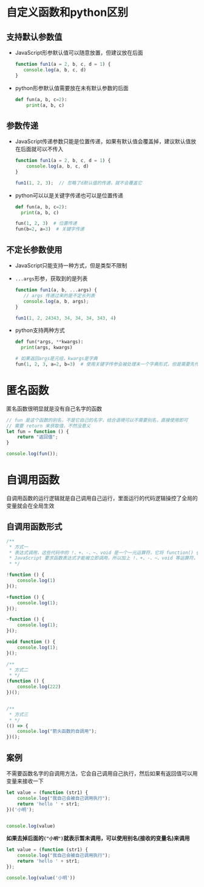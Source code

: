 # 自定义函数和python区别

## 支持默认参数值

- JavaScript形参默认值可以随意放置，但建议放在后面
     ```javascript
     function fun1(a = 2, b, c, d = 1) {
        console.log(a, b, c, d)
     }
     ```

- python形参默认值需要放在未有默认参数的后面
   ```python
   def fun(a, b, c=2):
       print(a, b, c)
   ```

## 参数传递

- JavaScript传递参数只能是位置传递，如果有默认值会覆盖掉，建议默认值放在后面就可以不传入
    ```javascript
    function fun1(a = 2, b, c, d = 1) {
        console.log(a, b, c, d)
    }
    
    fun1(1, 2, 3);  // 忽略了d默认值的传递，就不会覆盖它
    ```

- python可以以是关键字传递也可以是位置传递
    ```python
    def fun(a, b, c=2):
      print(a, b, c)
  
    fun(1, 2, 3)  # 位置传递
    fun(b=2, a=3)  # 关键字传递
    ```

## 不定长参数使用

- JavaScript只能支持一种方式，但是类型不限制
- `...args`形参，获取到的是列表
     ```javascript
     function fun1(a, b, ...args) {
        // args 传递过来的是不定长列表
        console.log(a, b, args);
    }
    
    fun1(1, 2, 24343, 34, 34, 34, 343, 4)
     ```

- python支持两种方式
     ```python
     def fun(*args, **kwargs):
       print(args, kwargs)
    
     # 如果返回args是元组，kwargs是字典
     fun(1, 2, 3, a=2, b=3)  # 使用关键字传参会被处理未一个字典形式，但是需要先传args，然后再传入kwargs
     ```

# 匿名函数

匿名函数很明显就是没有自己名字的函数

```javascript
// fun 是这个函数的别名，不是它自己的名字，结合语境可以不需要别名，直接使用即可
// 需要 return 来获取值，不然没意义
let fun = function () {
    return "返回值";
}

console.log(fun());
```

# 自调用函数

自调用函数的运行逻辑就是自己调用自己运行，里面运行的代码逻辑操控了全局的变量就会在全局生效

## 自调用函数形式

```javascript
/**
 * 方式一
 * 表达式调用，这些代码中的 !、+、-、~、void 是一个一元运算符，它将 function() {...} 转成一个表达式（而不是声明）。
 * JavaScript 要求函数表达式才能被立即调用，所以加上 !、+、-、~、void 等运算符，都可以达到这个目的
 * */

!function () {
    console.log(1)
}();

+function () {
    console.log(1);
}();

~function () {
    console.log(1);
}();

void function () {
    console.log(1);
}();

/**
 * 方式二
 * */
(function () {
    console.log(222)
})();


/**
 * 方式三
 * */
(() => {
    console.log("箭头函数的自调用");
})();
```

## 案例

不需要函数名字的自调用方法，它会自己调用自己执行，然后如果有返回值可以用变量来接收一下

```javascript
let value = (function (str1) {
    console.log("我自己会被自己调用执行");
    return 'hello ' + str1;
})('小明');


console.log(value)
```

**如果去掉后面的`("小明")`就表示暂未调用，可以使用别名(接收的变量名)来调用**

```javascript
let value = (function (str1) {
    console.log("我自己会被自己调用执行");
    return 'hello ' + str1;
});

console.log(value('小明'))
```